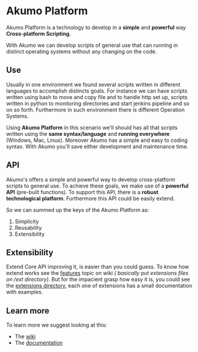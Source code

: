 # Akumo Platform

Akumo Platform is a technology to develop in a <b>simple</b> and <b>powerful</b> way <b>Cross-platform Scripting.</b>
<p>
With Akumo we can develop scripts of general use that can running in distinct operating systems without any changing on the code. 
</p>

## Use

Usually in one environment we found several scripts written in different languages to accomplish distincts goals. For instance we can have scripts written using bash to move and copy file and to handle http set up, scripts written in python to monitoring directories and start jenkins pipeline and so on so forth. Furthermore in such environment there is different Operation Systems.
<p>
Using <b>Akumo Platform</b> in this scenario we'll should has all that scripts written using the <b>same syntax/language</b> and <b>running everywhere</b> (Windows, Mac, Linux). Moreover Akumo has a simple and easy to coding syntax. With Akumo you'll save either development and maintenance time.
</p>

## API

Akumo's offers a simple and powerful way to develop cross-platform scripts to general use. To achieve these goals, we make use of a <b>powerful API</b> (pre-built functions). To support this API, there is a <b>robust technological platform</b>. Furthermore this API could be easily extend. 
<p>
So we can summed up the keys of the Akumo Platform as:
</p>

1. Simplicity<br>
2. Reusability<br>
3. Extensibility<br>

## Extensibility

Extend Core API improving it, is easier than you could guess. To know how extend works see the <a href='https://github.com/akumoplatform/akumo/wiki/C.-Features'>features</a> topic on wiki <i>( basically put extensions files on /ext directory)</i>. But for the impacient grasp how easy it is, you could see the <a href='https://github.com/akumoplatform/akumo/tree/master/extensions'>extensions directory</a>, each one of extensions has a small documentation with examples.

## Learn more

To learn more we suggest looking at this:
* The <a href='https://github.com/akumoplatform/akumo/wiki'>wiki</a>
* The <a href='https://akumoplatform.github.io/documentation/index.html'>documentation</a>

